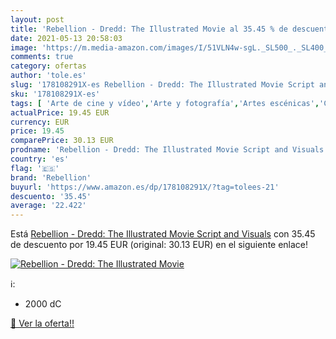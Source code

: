 ```yaml
---
layout: post
title: 'Rebellion - Dredd: The Illustrated Movie al 35.45 % de descuento'
date: 2021-05-13 20:58:03
image: 'https://m.media-amazon.com/images/I/51VLN4w-sgL._SL500_._SL400_.jpg'
comments: true
category: ofertas
author: 'tole.es'
slug: '178108291X-es Rebellion - Dredd: The Illustrated Movie Script and Visuals'
sku: '178108291X-es'
tags: [ 'Arte de cine y vídeo','Arte y fotografía','Artes escénicas','Cómics, manga y novelas gráficas','Fotografía y vídeo','Guiones cinematográficos','Libros','Películas','Producción de películas y tecnología','rebellion', ]
actualPrice: 19.45 EUR
currency: EUR
price: 19.45
comparePrice: 30.13 EUR
prodname: 'Rebellion - Dredd: The Illustrated Movie Script and Visuals'
country: 'es'
flag: '🇪🇸'
brand: 'Rebellion'
buyurl: 'https://www.amazon.es/dp/178108291X/?tag=tolees-21'
descuento: '35.45'
average: '22.422'
---
```


Está [Rebellion - Dredd: The Illustrated Movie Script and Visuals](https://www.amazon.es/dp/178108291X/?tag=tolees-21) con 35.45 de descuento por 19.45 EUR (original: 30.13 EUR) en el siguiente enlace!

[![Rebellion - Dredd: The Illustrated Movie](https://m.media-amazon.com/images/I/51VLN4w-sgL._SL500_._SL400_.jpg)](https://www.amazon.es/dp/178108291X/?tag=tolees-21)

ℹ️:

- 2000 dC

[🛒 Ver la oferta!!](https://www.amazon.es/dp/178108291X/?tag=tolees-21)
